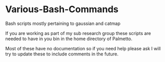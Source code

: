 # Various-Bash-Commands
Bash scripts mostly pertaining to gaussian and catmap

If you are working as part of my sub research group these scripts are needed to have in you bin in the home directory of Palmetto.

Most of these have no documentation so if you need help please ask I will try to update these to include comments in the future.  
